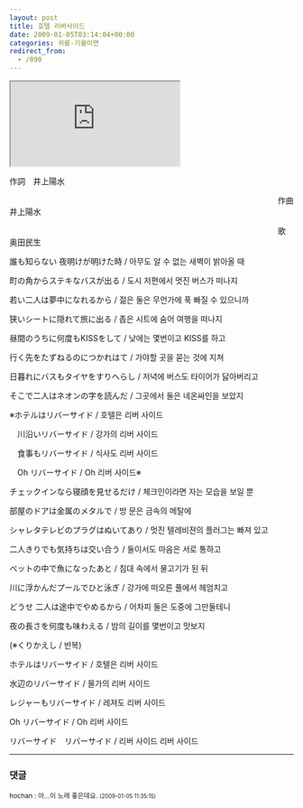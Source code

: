 ```yaml
---
layout: post
title: 호텔 리버사이드
date: 2009-01-05T03:14:04+00:00
categories: 귀를-기울이면
redirect_from:
  - /890
---
```


<iframe src="https://www.youtube.com/embed/HKEcIARwEk4" frame allowfullscreen></iframe>

作詞　井上陽水

　　　　　　　　　　　　　　　　　　　　　　　　　　　　　　　　　　作曲　井上陽水

　　　　　　　　　　　　　　　　　　　　　　　　　　　　　　　　　　歌　　奥田民生

誰も知らない 夜明けが明けた時 / 아무도 알 수 없는 새벽이 밝아올 때

町の角からステキなバスが出る / 도시 저편에서 멋진 버스가 떠나지

若い二人は夢中になれるから / 젊은 둘은 무언가에 푹 빠질 수 있으니까

狭いシートに隠れて旅に出る / 좁은 시트에 숨어 여행을 떠나지

昼間のうちに何度もKISSをして / 낮에는 몇번이고 KISS를 하고

行く先をたずねるのにつかれはて / 가야할 곳을 묻는 것에 지쳐

日暮れにバスもタイヤをすりへらし / 저녁에 버스도 타이어가 닳아버리고

そこで二人はネオンの字を読んだ / 그곳에서 둘은 네온싸인을 보았지

※ホテルはリバーサイド / 호텔은 리버 사이드

　川沿いリバーサイド / 강가의 리버 사이드

　食事もリバーサイド / 식사도 리버 사이드

　Oh リバーサイド / Oh 리버 사이드※

チェックインなら寝顔を見せるだけ / 체크인이라면 자는 모습을 보일 뿐

部屋のドアは金属のメタルで / 방 문은 금속의 메탈에

シャレタテレビのプラグはぬいてあり / 멋진 텔레비젼의 플러그는 빠져 있고

二人きりでも気持ちは交い合う / 둘이서도 마음은 서로 통하고

ベットの中で魚になったあと / 침대 속에서 물고기가 된 뒤

川に浮かんだプールでひと泳ぎ / 강가에 떠오른 풀에서 헤엄치고

どうせ 二人は途中でやめるから / 어차피 둘은 도중에 그만둘테니

夜の長さを何度も味わえる / 밤의 길이를 몇번이고 맛보지

(※くりかえし / 반복)

ホテルはリバーサイド / 호텔은 리버 사이드

水辺のリバーサイド / 물가의 리버 사이드

レジャーもリバーサイド / 레져도 리버 사이드

Oh リバーサイド / Oh 리버 사이드

リバーサイド　リバーサイド / 리버 사이드 리버 사이드

* * *

### 댓글



<!--- cmt:1183 --->
<!--- mail: --->
<!--- parent:0 --->

<small class=comment>hochan : 아...이 노래 좋은데요. <small>(2009-01-05 11:35:15)</small></small>

